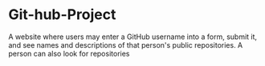 # Git-hub-Project
A website where users may enter a GitHub username into a form, submit it, and see names and descriptions of that person's public repositories. A person can also look for repositories
